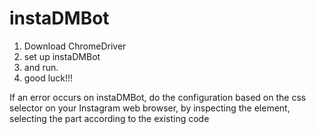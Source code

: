 # instaDMBot
1. Download ChromeDriver 
2. set up instaDMBot
3. and run. 
4. good luck!!!


If an error occurs on instaDMBot, do the configuration based on the css selector on your Instagram web browser, by inspecting the element, selecting the part according to the existing code
